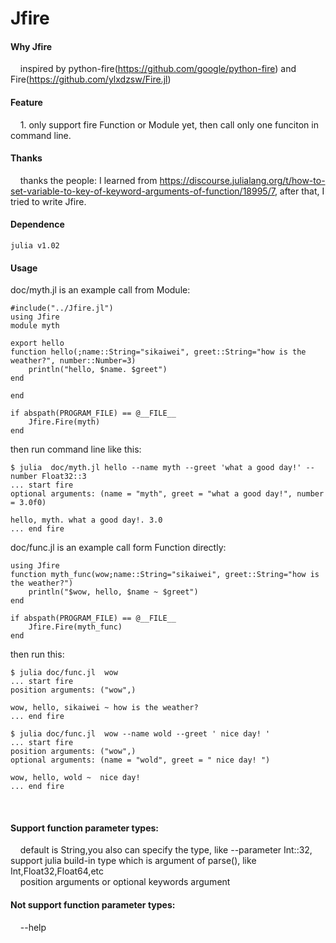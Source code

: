 # Jfire
#### Why Jfire <br>
&nbsp;&nbsp;&nbsp;&nbsp;inspired by python-fire(https://github.com/google/python-fire) and Fire(https://github.com/ylxdzsw/Fire.jl) <br>
#### Feature<br>
&nbsp;&nbsp;&nbsp;&nbsp;1. only support fire Function or Module yet, then call only one funciton in command line. <br>
#### Thanks<br>
&nbsp;&nbsp;&nbsp;&nbsp;thanks the  people: I learned from https://discourse.julialang.org/t/how-to-set-variable-to-key-of-keyword-arguments-of-function/18995/7, after that, I tried to write Jfire. <br>
#### Dependence<br>
```
julia v1.02
```
#### Usage<br>
doc/myth.jl is an example call from Module:<br>
```
#include("../Jfire.jl")
using Jfire
module myth

export hello
function hello(;name::String="sikaiwei", greet::String="how is the weather?", number::Number=3)
	println("hello, $name. $greet")
end

end

if abspath(PROGRAM_FILE) == @__FILE__
	Jfire.Fire(myth)
end
```
then run command line like this:<br>
```
$ julia  doc/myth.jl hello --name myth --greet 'what a good day!' --number Float32::3
... start fire
optional arguments: (name = "myth", greet = "what a good day!", number = 3.0f0)

hello, myth. what a good day!. 3.0
... end fire
```
doc/func.jl is an example call form Function directly:<br>
```
using Jfire
function myth_func(wow;name::String="sikaiwei", greet::String="how is the weather?")
	println("$wow, hello, $name ~ $greet")
end

if abspath(PROGRAM_FILE) == @__FILE__
	Jfire.Fire(myth_func)
end
```
then run this:<br>
```
$ julia doc/func.jl  wow
... start fire
position arguments: ("wow",)

wow, hello, sikaiwei ~ how is the weather?
... end fire

$ julia doc/func.jl  wow --name wold --greet ' nice day! '
... start fire
position arguments: ("wow",)
optional arguments: (name = "wold", greet = " nice day! ")

wow, hello, wold ~  nice day!
... end fire
```
<br>

#### Support function parameter types:<br>
&nbsp;&nbsp;&nbsp;&nbsp;default is String,you also can specify the type, like --parameter Int::32, support julia build-in type which is argument of parse(), like Int,Float32,Float64,etc<br>
&nbsp;&nbsp;&nbsp;&nbsp;position arguments or optional keywords argument<br>

#### Not support function parameter types:<br>
&nbsp;&nbsp;&nbsp;&nbsp;--help<br>
